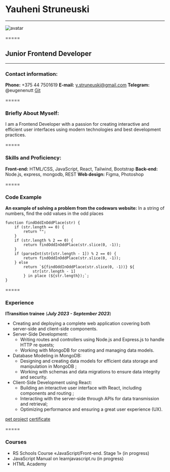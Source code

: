 # Yauheni Struneuski

---

![avatar](https://firebasestorage.googleapis.com/v0/b/opiniosphere.appspot.com/o/CV_avatar.jpeg?alt=media&token=2647f3da-60d9-4a29-b1c1-6d776bdcb6bd&_gl=1*npqa50*_ga*MTU5NjU3NjQwMC4xNjk0Njg0MzA5*_ga_CW55HF8NVT*MTY5NzgxMzgzNC4yOS4xLjE2OTc4MTM5OTAuNTEuMC4w)

=====

## Junior Frontend Developer

---

### Contact information:

**Phone:** +375 44 7501619
**E-mail:** y.struneuski@gmail.com
**Telegram:** @eugenenutt
[Git](https://github.com/jonyforest93)

=====

### Briefly About Myself:

I am a Frontend Developer with a passion for creating interactive and efficient
user interfaces using modern technologies and best development practices.

=====

### Skills and Proficiency:

**Front-end:** HTML/CSS, JavaScript, React, Tailwind, Bootstrap
**Back-end:** Node.js, express, mongodb, REST
**Web design:** Figma, Photoshop

=====

### Code Example

**An example of solving a problem from the codewars website:** In a string of numbers, find the odd values ​​in the odd places

```
function findOddInOddPlace(str) {
    if (str.length == 0) {
        return "";
    }
    if (str.length % 2 == 0) {
        return findOddInOddPlace(str.slice(0, -1));
    }
    if (parseInt(str[str.length - 1]) % 2 == 0) {
        return findOddInOddPlace(str.slice(0, -1));
    } else
        return `${findOddInOddPlace(str.slice(0, -1))} ${
            str[str.length - 1]
        } in place (${str.length});`;
}
```

=====

### Experience

**ITransition trainee** (**_July 2023 - September 2023_**)

-   Creating and deploying a complete web application covering both server-side and client-side components.
-   Server-Side Development:
    -   Writing routes and controllers using Node.js and Express.js to handle HTTP re quests;
    -   Working with MongoDB for creating and managing data models.
-   Database Modeling in MongoDB:
    -   Designing and creating data models for efficient data storage and manipulation in MongoDB ;
    -   Working with schemas and data migrations to ensure data integrity and security.
-   Client-Side Development using React:
    -   Building an interactive user interface with React, including components and routing ;
    -   Interacting with the server-side through APIs for data transmission and retrieval;
    -   Optimizing performance and ensuring a great user experience (UX).

[pet project](https://opnio-sphere.onrender.com/)
[certificate](https://firebasestorage.googleapis.com/v0/b/opiniosphere.appspot.com/o/Yauheni%20Struneuski%20-%20Front-end%20-%20Sep%2029th,%202023.pdf?alt=media&token=a732cad3-7d08-451d-8ca8-9e33c63222cb)

=====

### Courses

-   RS Schools Course «JavaScript/Front-end. Stage 1» (in progress)
-   JavaScript Manual on learnjavascript.ru (in progress)
-   HTML Academy
